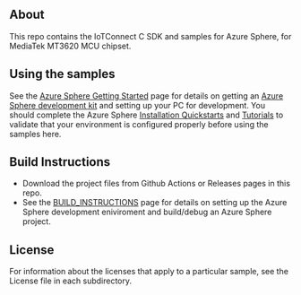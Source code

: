 ## About
This repo contains the IoTConnect C SDK and samples for Azure Sphere, 
for MediaTek MT3620 MCU chipset.

## Using the samples
See the [Azure Sphere Getting Started](https://www.microsoft.com/en-us/azure-sphere/get-started/) page for details on getting an [Azure Sphere development kit](https://aka.ms/AzureSphereHardware) and setting up your PC for development. You should complete the Azure Sphere [Installation Quickstarts](https://docs.microsoft.com/azure-sphere/install/overview) and [Tutorials](https://docs.microsoft.com/azure-sphere/install/qs-overview) to validate that your environment is configured properly before using the samples here. 

## Build Instructions

* Download the project files from Github Actions or Releases pages in this repo.
* See the [BUILD_INSTRUCTIONS](BUILD_INSTRUCTIONS.md) page for details on setting up the Azure Sphere development eniviroment and build/debug an Azure Sphere project.

## License
For information about the licenses that apply to a particular sample, see the License file in each subdirectory.

